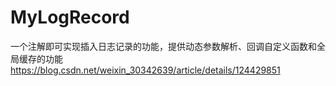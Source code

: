 # MyLogRecord
一个注解即可实现插入日志记录的功能，提供动态参数解析、回调自定义函数和全局缓存的功能
https://blog.csdn.net/weixin_30342639/article/details/124429851
